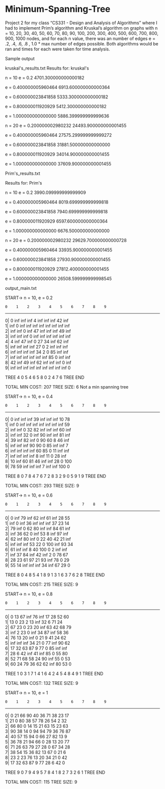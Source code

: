 # Minimum-Spanning-Tree

Project 2 for my class “CS331 - Design and Analysis of Algorithms” where I had to implement Prim’s algorithm and Kruskal’s algorithm on graphs with n = 10, 20, 30, 40, 50, 60, 70, 80, 90, 100, 200, 300, 400, 500, 600, 700, 800, 900, 1000 nodes, and for each n value, there was an number of edges e = .2, .4, .6, .8 , 1.0 * max number of edges possible. Both algorithms would be ran and times for each were taken for time analysis. 

Sample output

kruskal's_results.txt
Results for: kruskal's

n = 10
e = 0.2
4701.300000000000182

e = 0.400000005960464
6913.600000000000364

e = 0.600000023841858
5333.300000000000182

e = 0.800000011920929
5412.300000000000182

e = 1.000000000000000
5886.399999999999636


n = 20
e = 0.200000002980232
24493.900000000001455

e = 0.400000005960464
27575.299999999999272

e = 0.600000023841858
31881.500000000000000

e = 0.800000011920929
34014.900000000001455

e = 1.000000000000000
37609.900000000001455





Prim's_results.txt

Results for: Prim's

n = 10
e = 0.2
3990.099999999999909

e = 0.400000005960464
8019.699999999999818

e = 0.600000023841858
7940.699999999999818

e = 0.800000011920929
6597.600000000000364

e = 1.000000000000000
6676.500000000000000


n = 20
e = 0.200000002980232
29629.700000000000728

e = 0.400000005960464
33935.900000000001455

e = 0.600000023841858
27930.900000000001455

e = 0.800000011920929
27812.400000000001455

e = 1.000000000000000
26508.599999999998545


output_main.txt

START-> n = 10, e = 0.2

    0    1    2    3    4    5    6    7    8    9 
-------------------------------------------------- 
0| 0    inf  inf  inf  4    inf  inf  inf  42   inf  
1| inf  0    inf  inf  inf  inf  inf  inf  inf  inf  
2| inf  inf  0    inf  47   inf  inf  inf  49   inf  
3| inf  inf  inf  0    inf  inf  inf  inf  inf  inf  
4| 4    inf  47   inf  0    27   34   inf  62   inf  
5| inf  inf  inf  inf  27   0    2    inf  inf  inf  
6| inf  inf  inf  inf  34   2    0    85   inf  inf  
7| inf  inf  inf  inf  inf  inf  85   0    inf  inf  
8| 42   inf  49   inf  62   inf  inf  inf  0    inf  
9| inf  inf  inf  inf  inf  inf  inf  inf  inf  0    

TREE
4 0 
5 4 
6 5 
8 0 
2 4 
7 6 
TREE END

TOTAL MIN COST: 207
TREE SIZE: 6
Not a min spanning tree

START-> n = 10, e = 0.4

    0    1    2    3    4    5    6    7    8    9 
-------------------------------------------------- 
0| 0    inf  inf  inf  39   inf  inf  inf  10   78   
1| inf  0    inf  inf  inf  inf  inf  inf  inf  59   
2| inf  inf  0    32   82   inf  inf  inf  60   inf  
3| inf  inf  32   0    inf  90   inf  inf  81   inf  
4| 39   inf  82   inf  0    90   60   8    46   inf  
5| inf  inf  inf  90   90   0    85   inf  inf  7    
6| inf  inf  inf  inf  60   85   0    11   inf  inf  
7| inf  inf  inf  inf  8    inf  11   0    28   inf  
8| 10   inf  60   81   46   inf  inf  28   0    100  
9| 78   59   inf  inf  inf  7    inf  inf  100  0    

TREE
8 0 
7 8 
4 7 
6 7 
2 8 
3 2 
9 0 
5 9 
1 9 
TREE END

TOTAL MIN COST: 293
TREE SIZE: 9

START-> n = 10, e = 0.6

    0    1    2    3    4    5    6    7    8    9 
-------------------------------------------------- 
0| 0    inf  79   inf  62   inf  61   inf  28   55   
1| inf  0    inf  36   inf  inf  inf  37   23   14   
2| 79   inf  0    62   80   inf  inf  84   61   inf  
3| inf  36   62   0    inf  53   8    inf  97   inf  
4| 62   inf  80   inf  0    22   40   42   21   inf  
5| inf  inf  inf  53   22   0    100  inf  93   34   
6| 61   inf  inf  8    40   100  0    2    inf  inf  
7| inf  37   84   inf  42   inf  2    0    78   67   
8| 28   23   61   97   21   93   inf  78   0    29   
9| 55   14   inf  inf  inf  34   inf  67   29   0    

TREE
8 0 
4 8 
5 4 
1 8 
9 1 
3 1 
6 3 
7 6 
2 8 
TREE END

TOTAL MIN COST: 215
TREE SIZE: 9

START-> n = 10, e = 0.8

    0    1    2    3    4    5    6    7    8    9 
-------------------------------------------------- 
0| 0    13   67   inf  76   inf  17   28   52   60   
1| 13   0    23   2    13   inf  32   6    71   24   
2| 67   23   0    23   20   inf  63   42   68   79   
3| inf  2    23   0    inf  34   87   inf  58   36   
4| 76   13   20   inf  0    21   9    41   24   62   
5| inf  inf  inf  34   21   0    77   inf  90   62   
6| 17   32   63   87   9    77   0    85   inf  inf  
7| 28   6    42   inf  41   inf  85   0    55   80   
8| 52   71   68   58   24   90   inf  55   0    53   
9| 60   24   79   36   62   62   inf  80   53   0    

TREE
1 0 
3 1 
7 1 
4 1 
6 4 
2 4 
5 4 
8 4 
9 1 
TREE END

TOTAL MIN COST: 132
TREE SIZE: 9

START-> n = 10, e = 1

    0    1    2    3    4    5    6    7    8    9 
-------------------------------------------------- 
0| 0    21   66   90   40   36   71   38   23   17   
1| 21   0    80   38   57   78   26   54   2    32   
2| 66   80   0    14   15   21   63   15   23   63   
3| 90   38   14   0    94   94   79   36   76   87   
4| 40   57   15   94   0    66   27   82   13   9    
5| 36   78   21   94   66   0    28   13   20   77   
6| 71   26   63   79   27   28   0    67   34   28   
7| 38   54   15   36   82   13   67   0    21   6    
8| 23   2    23   76   13   20   34   21   0    42   
9| 17   32   63   87   9    77   28   6    42   0    

TREE
9 0 
7 9 
4 9 
5 7 
8 4 
1 8 
2 7 
3 2 
6 1 
TREE END

TOTAL MIN COST: 115
TREE SIZE: 9


